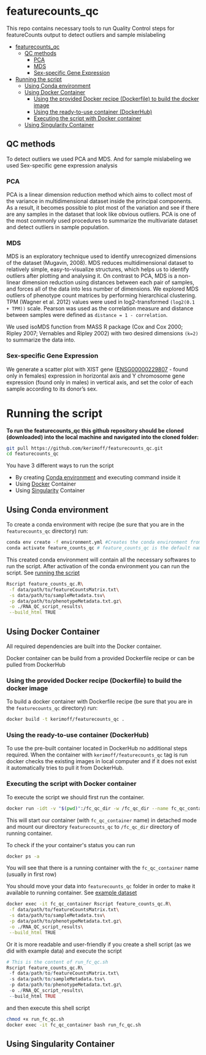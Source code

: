 # featurecounts_qc
This repo contains necessary tools to run Quality Control steps for featureCounts output to detect outliers and sample mislabeling

- [featurecounts_qc](#featurecountsqc)
  - [QC methods](#qc-methods)
    - [PCA](#pca)
    - [MDS](#mds)
    - [Sex-specific Gene Expression](#sex-specific-gene-expression)
- [Running the script](#running-the-script)
  - [Using Conda environment](#using-conda-environment)
  - [Using Docker Container](#using-docker-container)
    - [Using the provided Docker recipe (Dockerfile) to build the docker image](#using-the-provided-docker-recipe-dockerfile-to-build-the-docker-image)
    - [Using the ready-to-use container (DockerHub)](#using-the-ready-to-use-container-dockerhub)
    - [Executing the script with Docker container](#executing-the-script-with-docker-container)
  - [Using Singularity Container](#using-singularity-container)

## QC methods
To detect outliers we used PCA and MDS. And for sample mislabeling we used Sex-specific gene expression analysis

### PCA 
PCA is a linear dimension reduction method which aims to collect most of the variance in multidimensional dataset inside the principal components. As a result, it becomes possible to plot most of the variation and see if there are any samples in the dataset that look like obvious outliers. PCA is one of the most commonly used procedures to summarize the multivariate dataset and detect outliers in sample population.

### MDS
MDS is an exploratory technique used to identify unrecognized dimensions of the dataset (Mugavin, 2008). MDS reduces multidimensional dataset to relatively simple, easy-to-visualize structures, which helps us to identify outliers after plotting and analysing it. On contrast to PCA, MDS is a non-linear dimension reduction using distances between each pair of samples, and forces all of the data into less number of dimensions. We explored MDS outliers of phenotype count matrices by performing hierarchical clustering. TPM (Wagner et al. 2012) values were used in log2-transformed `(log2(0.1 + TPM))` scale. Pearson was used as the correlation measure and distance between samples were defined as `distance = 1 - correlation`.

We used isoMDS function from MASS R package (Cox and Cox 2000; Ripley 2007; Vernables and Ripley 2002) with two desired dimensions `(k=2)` to summarize the data into.

### Sex-specific Gene Expression
We generate a scatter plot with XIST gene ([ENSG00000229807](http://www.ensembl.org/Homo_sapiens/Gene/Summary?db=core;g=ENSG00000229807;r=X:73820651-73852723) - found only in females) expression in horizontal axis and Y chromosome gene expression (found only in males) in vertical axis, and set the color of each sample according to its donor’s sex.


# Running the script
**To run the featurecounts_qc this github repository should be cloned (downloaded) into the local machine and navigated into the cloned folder:**
```bash
git pull https://github.com/kerimoff/featurecounts_qc.git
cd featurecounts_qc
```

You have 3 different ways to run the script

* By creating [Conda environment](https://docs.conda.io/projects/conda/en/latest/user-guide/tasks/manage-environments.html#creating-an-environment-with-commands) and executing command inside it
* Using [Docker](https://www.docker.com/) Container 
* Using [Singularity](https://www.sylabs.io/docs/) Container

## Using Conda environment
To create a conda environment with recipe (be sure that you are in the `featurecounts_qc` directory) run:

```bash
conda env create -f environment.yml #Creates the conda environment from provided recipe 
conda activate feature_counts_qc # feature_counts_qc is the default name of the container
```
This created conda environment will contain all the necessary softwares to run the script. After activation of the conda environment you can run the script. See [running the script]()

```bash
Rscript feature_counts_qc.R\
 -f data/path/to/featureCountsMatrix.txt\
 -s data/path/to/sampleMetadata.tsv\
 -p data/path/to/phenotypeMetadata.txt.gz\
 -o ./RNA_QC_script_results\
 --build_html TRUE
```

## Using Docker Container
All required dependencies are built into the Docker container. 

Docker container can be build from a provided Dockerfile recipe or can be pulled from DockerHub

### Using the provided Docker recipe (Dockerfile) to build the docker image
  
To build a docker container with Dockerfile recipe (be sure that you are in the `featurecounts_qc` directory) run:
```bash
docker build -t kerimoff/featurecounts_qc .
```

### Using the ready-to-use container (DockerHub)

To use the pre-built container located in DockerHub no additional steps required. When the container with `kerimoff/featurecounts_qc` tag is run docker checks the existing images in local computer and if it does not exist it automatically tries to pull it from DockerHub.

### Executing the script with Docker container
To execute the script we should first run the container.
```bash
docker run -idt -v "$(pwd)":/fc_qc_dir -w /fc_qc_dir --name fc_qc_container kerimoff/featurecounts_qc
```
This will start our container (with `fc_qc_container` name) in detached mode and mount our directory `featurecounts_qc` to `/fc_qc_dir` directory of running container. 

To check if the your container's status you can run
```bash
docker ps -a
```
You will see that there is a running container with the `fc_qc_container` name (usually in first row)

You should move your data into `featurecounts_qc` folder in order to make it available to running container. See [example dataset]()

```bash
docker exec -it fc_qc_container Rscript feature_counts_qc.R\
 -f data/path/to/featureCountsMatrix.txt\
 -s data/path/to/sampleMetadata.tsv\
 -p data/path/to/phenotypeMetadata.txt.gz\
 -o ./RNA_QC_script_results\
 --build_html TRUE
```

Or it is more readable and user-friendly if you create a shell script (as we did with example data) and execute the script

```R
# This is the content of run_fc_qc.sh
Rscript feature_counts_qc.R\
 -f data/path/to/featureCountsMatrix.txt\
 -s data/path/to/sampleMetadata.tsv\
 -p data/path/to/phenotypeMetadata.txt.gz\
 -o ./RNA_QC_script_results\
 --build_html TRUE
```

and then execute this shell script

```bash
chmod +x run_fc_qc.sh
docker exec -it fc_qc_container bash run_fc_qc.sh
```

## Using Singularity Container

